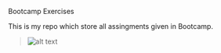 Bootcamp Exercises

This is my repo which store all assingments given in Bootcamp.
>![alt text](https://upload.wikimedia.org/wikipedia/commons/7/76/Emoji_u1f468_1f3fc_200d_1f4bb.svg)
